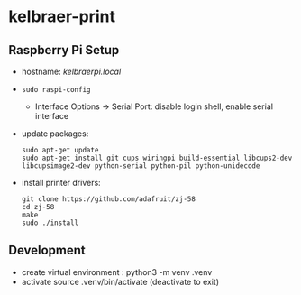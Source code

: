 # kelbraer-print

## Raspberry Pi Setup

* hostname: *kelbraerpi.local*
* `sudo raspi-config`
  * Interface Options -> Serial Port: disable login shell, enable serial interface

* update packages:
  ```
  sudo apt-get update
  sudo apt-get install git cups wiringpi build-essential libcups2-dev libcupsimage2-dev python-serial python-pil python-unidecode
  ```
* install printer drivers:
  ```
  git clone https://github.com/adafruit/zj-58
  cd zj-58
  make
  sudo ./install
  ```

## Development

* create virtual environment : python3 -m venv .venv
* activate source .venv/bin/activate (deactivate to exit)